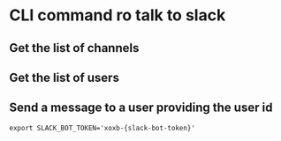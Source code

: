 # CLI command ro talk to slack

## Get the list of channels

## Get the list of users

## Send a message to a user providing the user id

`export SLACK_BOT_TOKEN='xoxb-{slack-bot-token}'`
